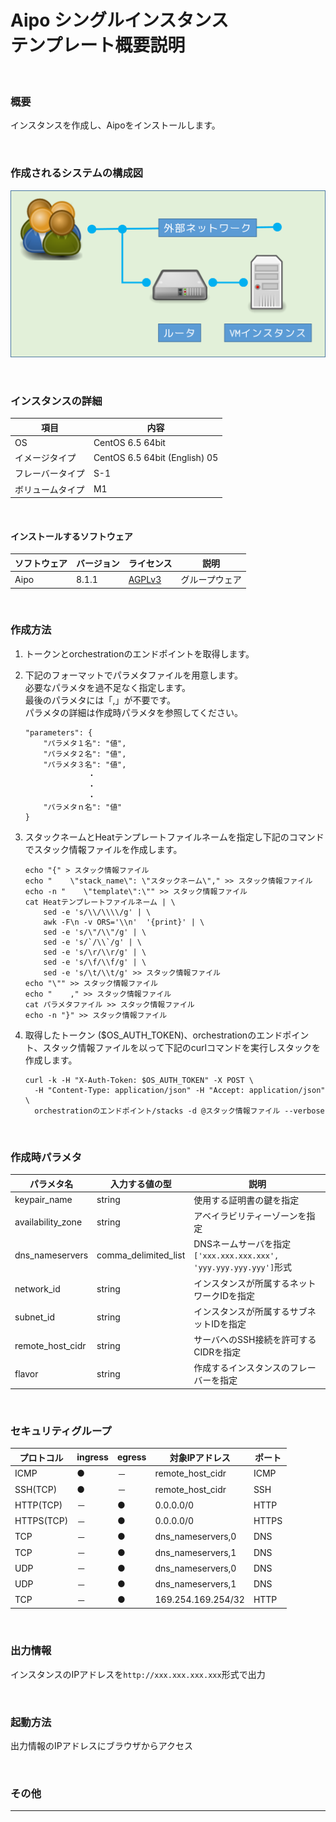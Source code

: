 Aipo シングルインスタンス<br>テンプレート概要説明
====

<br>

### 概要

インスタンスを作成し、Aipoをインストールします。

<br>

### 作成されるシステムの構成図

![構成図](images/diag_single.png)

<br>

### インスタンスの詳細

|項目|内容|
|---|---|
|OS|CentOS 6.5 64bit|
|イメージタイプ|CentOS 6.5 64bit (English) 05|
|フレーバータイプ|S-1|
|ボリュームタイプ|M1|

<br>

#### インストールするソフトウェア

|ソフトウェア|バージョン|ライセンス|説明|
|---|---|---|---|
|Aipo|8.1.1|[AGPLv3](https://www.gnu.org/licenses/agpl-3.0.html)|グループウェア|

<br>

### 作成方法

1. トークンとorchestrationのエンドポイントを取得します。
1. 下記のフォーマットでパラメタファイルを用意します。<br>必要なパラメタを過不足なく指定します。<br>最後のパラメタには「,」が不要です。<br>パラメタの詳細は作成時パラメタを参照してください。
    ```
    "parameters": {
        "パラメタ１名": "値",
        "パラメタ２名": "値",
        "パラメタ３名": "値",
                  ・
                  ・
                  ・
        "パラメタｎ名": "値"
    }
    ```

1. スタックネームとHeatテンプレートファイルネームを指定し下記のコマンドでスタック情報ファイルを作成します。
    ```
    echo "{" > スタック情報ファイル
    echo "    \"stack_name\": \"スタックネーム\"," >> スタック情報ファイル
    echo -n "    \"template\":\"" >> スタック情報ファイル
    cat Heatテンプレートファイルネーム | \
        sed -e 's/\\/\\\\/g' | \
        awk -F\n -v ORS='\\n'  '{print}' | \
        sed -e 's/\"/\\"/g' | \
        sed -e 's/`/\\`/g' | \
        sed -e 's/\r/\\r/g' | \
        sed -e 's/\f/\\f/g' | \
        sed -e 's/\t/\\t/g' >> スタック情報ファイル
    echo "\"" >> スタック情報ファイル
    echo "    ," >> スタック情報ファイル
    cat パラメタファイル >> スタック情報ファイル
    echo -n "}" >> スタック情報ファイル
    ```

1. 取得したトークン ($OS_AUTH_TOKEN)、orchestrationのエンドポイント、スタック情報ファイルを以って下記のcurlコマンドを実行しスタックを作成します。
    ```
    curl -k -H "X-Auth-Token: $OS_AUTH_TOKEN" -X POST \
      -H "Content-Type: application/json" -H "Accept: application/json" \
      orchestrationのエンドポイント/stacks -d @スタック情報ファイル --verbose
    ```

<br>

### 作成時パラメタ

|パラメタ名|入力する値の型|説明|
|---|---|---|
|keypair_name|string|使用する証明書の鍵を指定|
|availability_zone|string|アベイラビリティーゾーンを指定|
|dns_nameservers|comma_delimited_list|DNSネームサーバを指定<br>`['xxx.xxx.xxx.xxx', 'yyy.yyy.yyy.yyy']`形式|
|network_id|string|インスタンスが所属するネットワークIDを指定|
|subnet_id|string|インスタンスが所属するサブネットIDを指定|
|remote_host_cidr|string|サーバへのSSH接続を許可するCIDRを指定|
|flavor|string|作成するインスタンスのフレーバーを指定|

<br>

### セキュリティグループ

|プロトコル|ingress|egress|対象IPアドレス|ポート|
|---|---|---|---|---|
|ICMP      |●|－|remote_host_cidr  |ICMP |
|SSH(TCP)  |●|－|remote_host_cidr  |SSH  |
|HTTP(TCP) |－|●|0.0.0.0/0         |HTTP |
|HTTPS(TCP)|－|●|0.0.0.0/0         |HTTPS|
|TCP       |－|●|dns_nameservers,0 |DNS  |
|TCP       |－|●|dns_nameservers,1 |DNS  |
|UDP       |－|●|dns_nameservers,0 |DNS  |
|UDP       |－|●|dns_nameservers,1 |DNS  |
|TCP       |－|●|169.254.169.254/32|HTTP |

<br>

### 出力情報

インスタンスのIPアドレスを`http://xxx.xxx.xxx.xxx`形式で出力

<br>

### 起動方法

出力情報のIPアドレスにブラウザからアクセス

<br>

### その他

---
